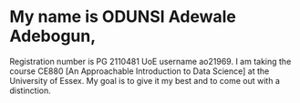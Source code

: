 # My name is ODUNSI Adewale Adebogun, 
Registration number is PG 2110481 
UoE username ao21969. 
I am taking the course CE880 [An Approachable Introduction to Data Science] at the University of Essex. 
My goal is to give it my best and to come out with a distinction.
